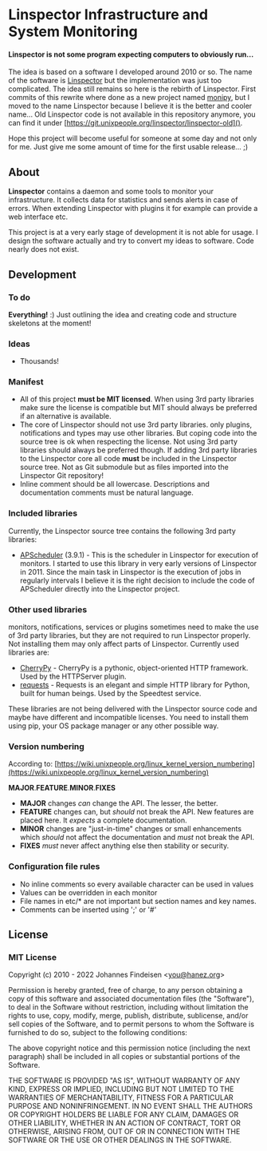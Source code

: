# Linspector Infrastructure and System Monitoring

#### Linspector is not some program expecting computers to obviously run...

The idea is based on a software I developed around 2010 or so. The name of the software is 
[Linspector](http://linspector.org/) but the implementation was just too
complicated. The idea still remains so here is the rebirth of Linspector. First commits 
of this rewrite where done as a new project named 
[monipy](https://git.unixpeople.org/linspector/monipy), but I moved to the name 
Linspector because I believe it is the better and cooler name... Old Linspector code is 
not available in this repository anymore, you can find it under 
[https://git.unixpeople.org/linspector/linspector-old]().

Hope this project will become useful for someone at some day and not only for
me. Just give me some amount of time for the first usable release... ;)

## About

**Linspector** contains a daemon and some tools to monitor your infrastructure. It
collects data for statistics and sends alerts in case of errors. When extending Linspector
with plugins it for example can provide a web interface etc.

This project is at a very early stage of development it is not able for usage.
I design the software actually and try to convert my ideas to software. Code
nearly does not exist.

## Development

### To do

**Everything!** :) Just outlining the idea and creating code and structure skeletons
at the moment!

### Ideas

- Thousands!

### Manifest

- All of this project **must be MIT licensed**. When using 3rd party libraries make
sure the license is compatible but MIT should always be preferred if an
alternative is available.
- The core of Linspector should not use 3rd party libraries. only plugins,
notifications and types may use other libraries. But coping code into the
source tree is ok when respecting the license. Not using 3rd party libraries
should always be preferred though. If adding 3rd party libraries to the Linspector 
core all code **must** be included in the Linspector source tree. Not as Git
submodule but as files imported into the Linspector Git repository!
- Inline comment should be all lowercase. Descriptions and documentation comments
must be natural language.

### Included libraries

Currently, the Linspector source tree contains the following 3rd party libraries:

- [APScheduler](https://github.com/agronholm/apscheduler) (3.9.1) - This is the scheduler in Linspector for execution of monitors. I started 
to use this library in very early versions of Linspector in 2011. Since the main task
in Linspector is the execution of jobs in regularly intervals I believe it is the right 
decision to include the code of APScheduler directly into the Linspector project.

### Other used libraries

monitors, notifications, services or plugins sometimes need to make the use of 
3rd party libraries, but they are not required to run Linspector properly. Not installing 
them may only affect parts of Linspector. Currently used libraries are:

- [CherryPy](https://cherrypy.dev/) - CherryPy is a pythonic, object-oriented HTTP framework. Used by the HTTPServer plugin.
- [requests](https://requests.readthedocs.io/en/latest/) - Requests is an elegant and simple HTTP library for Python, built for human beings. Used by the Speedtest service.

These libraries are not being delivered with the Linspector source code and maybe have 
different and incompatible licenses. You need to install them using pip, your OS package
manager or any other possible way.

### Version numbering

According to: [https://wiki.unixpeople.org/linux_kernel_version_numbering](https://wiki.unixpeople.org/linux_kernel_version_numbering)

**MAJOR**.**FEATURE**.**MINOR**.**FIXES**

- **MAJOR** changes _can_ change the API. The lesser, the better.
- **FEATURE** changes can, but _should_ not break the API. New features are placed
  here. It _expects_ a complete documentation.
- **MINOR** changes are "just-in-time" changes or small enhancements which _should_
  not affect the documentation and _must_ not break the API.
- **FIXES** _must_ never affect anything else then stability or security.

### Configuration file rules

 - No inline comments so every available character can be used in values
 - Values can be overridden in each monitor
 - File names in etc/* are not important but section names and key names.
 - Comments can be inserted using ';' or '#'

## License

### MIT License

Copyright (c) 2010 - 2022 Johannes Findeisen &lt;you@hanez.org&gt;

Permission is hereby granted, free of charge, to any person obtaining a copy
of this software and associated documentation files (the "Software"), to deal
in the Software without restriction, including without limitation the rights
to use, copy, modify, merge, publish, distribute, sublicense, and/or sell
copies of the Software, and to permit persons to whom the Software is furnished
to do so, subject to the following conditions:

The above copyright notice and this permission notice (including the next
paragraph) shall be included in all copies or substantial portions of the
Software.

THE SOFTWARE IS PROVIDED "AS IS", WITHOUT WARRANTY OF ANY KIND, EXPRESS OR
IMPLIED, INCLUDING BUT NOT LIMITED TO THE WARRANTIES OF MERCHANTABILITY, FITNESS
FOR A PARTICULAR PURPOSE AND NONINFRINGEMENT. IN NO EVENT SHALL THE AUTHORS
OR COPYRIGHT HOLDERS BE LIABLE FOR ANY CLAIM, DAMAGES OR OTHER LIABILITY,
WHETHER IN AN ACTION OF CONTRACT, TORT OR OTHERWISE, ARISING FROM, OUT OF
OR IN CONNECTION WITH THE SOFTWARE OR THE USE OR OTHER DEALINGS IN THE SOFTWARE.
